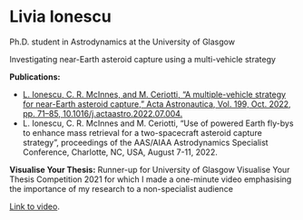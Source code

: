 # Livia Ionescu
Ph.D. student in Astrodynamics at the University of Glasgow
 
Investigating near-Earth asteroid capture using a multi-vehicle strategy

**Publications:**
- [L. Ionescu, C. R. McInnes, and M. Ceriotti, “A multiple-vehicle strategy for near-Earth asteroid capture,” Acta Astronautica, Vol. 199, Oct. 2022, pp. 71–85, 10.1016/j.actaastro.2022.07.004.](https://doi.org/10.1016/j.actaastro.2022.07.004)
- L. Ionescu, C. R. McInnes and M. Ceriotti, “Use of powered Earth fly-bys to enhance mass retrieval for a two-spacecraft asteroid capture strategy”, proceedings of the AAS/AIAA Astrodynamics Specialist Conference, Charlotte, NC, USA, August 7-11, 2022.

**Visualise Your Thesis:**
Runner-up for University of Glasgow Visualise Your Thesis Competition 2021 for which I made a one-minute video emphasising the importance of my research to a non-specialist audience 

[Link to video](https://youtu.be/TqYgIMJ5erw).
